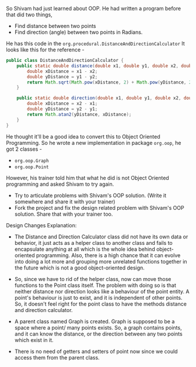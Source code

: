 So Shivam had just learned about OOP. He had written a program before that did two things,
- Find distance between two points
- Find direction (angle) between two points in Radians.

He has this code in the `org.procedural.DistanceAndDirectionCalculator` It looks like this for the reference - 

```java
public class DistanceAndDirectionCalculator {
    public static double distance(double x1, double y1, double x2, double y2) {
        double xDistance = x1 - x2;
        double yDistance = y1 - y2;
        return Math.sqrt(Math.pow(xDistance, 2) + Math.pow(yDistance, 2));
    }

    public static double direction(double x1, double y1, double x2, double y2) {
        double xDistance = x2 - x1;
        double yDistance = y2 - y1;
        return Math.atan2(yDistance, xDistance);
    }
}
```
He thought it'll be a good idea to convert this to Object Oriented Programming. So he wrote a new implementation in package `org.oop`, he got 2 classes - 
- `org.oop.Graph`
- `org.oop.Point`

However, his trainer told him that what he did is not Object Oriented programming and asked Shivam to try again. 
- Try to articulate problems with Shivam's OOP solution. (Write it somewhere and share it with your trainer)
- Fork the project and fix the design related problem with Shivam's OOP solution. Share that with your trainer too.


Design Changes Explanation:
- The Distance and Direction Calculator class did not have its own data or behavior, it just acts as a helper class to another class and fails to encapsulate anything at all which is the whole idea behind object-oriented programming. Also, there is a high chance that it can evolve into doing a lot more and grouping more unrelated functions together in the future which is not a good object-oriented design.

- So, since we have to rid of the helper class, now can move those functions to the Point class itself. The problem with doing so is that neither distance nor direction looks like a behaviour of the point entity. A point's behaviour is just to exist, and it is independent of other points. So, it doesn't feel right for the point class to have the methods distance and direction calculator.

- A parent class named Graph is created. Graph is supposed to be a space where a point/ many points exists. So, a graph contains points, and it can know the distance, or the direction between any two points which exist in it. 

- There is no need of getters and setters of point now since we could access them from the parent class.  